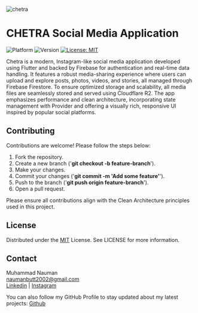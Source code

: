 ![chetra](https://github.com/user-attachments/assets/c56f0294-6ba5-4caa-b24b-b704ea114144)
# CHETRA Social Media Application

![Platform](https://img.shields.io/badge/platform-iOS%20|%20Android-brightgreen)
![Version](https://img.shields.io/badge/version-1.0.0-blue)
[![License: MIT](https://img.shields.io/badge/License-MIT-yellow.svg)](https://opensource.org/licenses/MIT)

Chetra is a modern, Instagram-like social media application developed using Flutter and backed by Firebase for authentication and real-time data handling. It features a robust media-sharing experience where users can upload and explore posts, photos, videos, and stories, all managed through Firebase Firestore. To ensure optimized storage and scalability, all media files are seamlessly stored and served using Cloudflare R2. The app emphasizes performance and clean architecture, incorporating state management with Provider and offering a visually rich, responsive UI inspired by popular social platforms.

## Contributing
Contributions are welcome! Please follow the steps below:

1. Fork the repository.
2. Create a new branch ('**git checkout -b feature-branch**').
3. Make your changes.
4. Commit your changes ('**git commit -m 'Add some feature'**').
5. Push to the branch ('**git push origin feature-branch**').
6. Open a pull request.

Please ensure all contributions align with the Clean Architecture principles used in this project.

## License
Distributed under the [MIT](https://choosealicense.com/licenses/mit/) License. See LICENSE for more information.

## Contact
Muhammad Nauman</br>
naumanbutt2002@gmail.com</br>
[Linkedin](https://www.linkedin.com/in/muhammad-nauman-3746b718a//) | [Instagram](https://www.instagram.com/naumanbutt2002/)

You can also follow my GitHub Profile to stay updated about my latest projects: [Github](https://github.com/naumanbutt2002)

